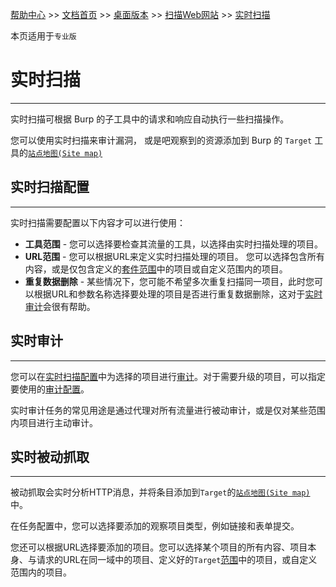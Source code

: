 [帮助中心](https://support.portswigger.net/) >> [文档首页](../../index.md) >> [桌面版本](../index.md) >> [扫描Web网站](index.md) >> [实时扫描](live-scans.html)

本页适用于`专业版`

# 实时扫描

--------------

实时扫描可根据 Burp 的子工具中的请求和响应自动执行一些扫描操作。

您可以使用实时扫描来审计漏洞， 或是吧观察到的资源添加到 Burp 的 `Target` 工具的[`站点地图(Site map)`](../tools/target/site-map/index.html)

## 实时扫描配置

--------------

实时扫描需要配置以下内容才可以进行使用：

* **工具范围** - 您可以选择要检查其流量的工具，以选择由实时扫描处理的项目。
* **URL范围** - 您可以根据URL来定义实时扫描处理的项目。 您可以选择包含所有内容，或是仅包含定义的[套件范围](../tools/target/scope.html)中的项目或自定义范围内的项目。
* **重复数据删除** - 某些情况下，您可能不希望多次重复扫描同一项目，此时您可以根据URL和参数名称选择要处理的项目是否进行重复数据删除，这对于[实时审计](#实时审计)会很有帮助。

## 实时审计

--------------

您可以在[实时扫描配置](#实时扫描配置)中为选择的项目进行[审计](../../scanner/audit.html)。对于需要升级的项目，可以指定要使用的[审计配置](../scanning/audit-options.html)。

实时审计任务的常见用途是通过代理对所有流量进行被动审计，或是仅对某些范围内项目进行主动审计。

## 实时被动抓取

--------------

被动抓取会实时分析HTTP消息，并将条目添加到`Target`的[`站点地图(Site map)`](../tools/target/site-map/index.html)中。

在任务配置中，您可以选择要添加的观察项目类型，例如链接和表单提交。

您还可以根据URL选择要添加的项目。您可以选择某个项目的所有内容、项目本身、与请求的URL在同一域中的项目、定义好的`Target`[范围](../tools/target/scope.html)中的项目，或自定义范围内的项目。
